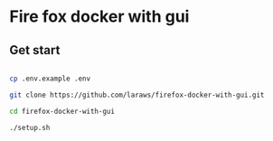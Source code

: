 # Fire fox docker with gui

## Get start

```bash

cp .env.example .env

git clone https://github.com/laraws/firefox-docker-with-gui.git

cd firefox-docker-with-gui

./setup.sh
```